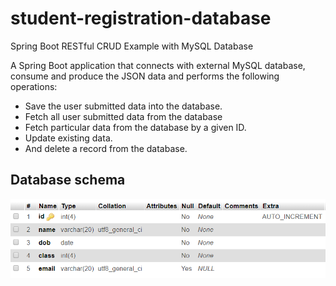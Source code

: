 # student-registration-database
Spring Boot RESTful CRUD Example with MySQL Database

A Spring Boot application that connects with external MySQL database, consume and produce the JSON data and performs the following operations:

* Save the user submitted data into the database.
* Fetch all user submitted data from the database
* Fetch particular data from the database by a given ID.
* Update existing data.
* And delete a record from the database.

## Database schema

![Database Schema](Database_Schema.png)
